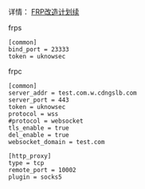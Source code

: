 详情：
[FRP改造计划续](https://uknowsec.cn/posts/notes/FRP%E6%94%B9%E9%80%A0%E8%AE%A1%E5%88%92%E7%BB%AD.html)

frps
```
[common]
bind_port = 23333
token = uknowsec
```

frpc
```
[common]
server_addr = test.com.w.cdngslb.com
server_port = 443
token = uknowsec
protocol = wss
#protocol = websocket
tls_enable = true
del_enable = true
websocket_domain = test.com

[http_proxy]
type = tcp
remote_port = 10002
plugin = socks5
```

